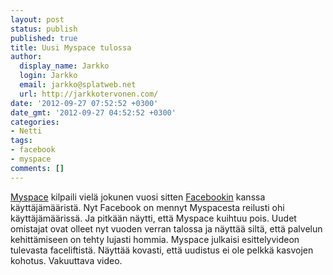 ```yaml
---
layout: post
status: publish
published: true
title: Uusi Myspace tulossa
author:
  display_name: Jarkko
  login: Jarkko
  email: jarkko@splatweb.net
  url: http://jarkkotervonen.com/
date: '2012-09-27 07:52:52 +0300'
date_gmt: '2012-09-27 04:52:52 +0300'
categories:
- Netti
tags:
- facebook
- myspace
comments: []
---
```

[Myspace](http://www.myspace.com/) kilpaili vielä jokunen vuosi sitten [Facebookin](http://www.facebook.com/) kanssa käyttäjämääristä. Nyt Facebook on mennyt Myspacesta reilusti ohi käyttäjämäärissä. Ja pitkään näytti, että Myspace kuihtuu pois. Uudet omistajat ovat olleet nyt vuoden verran talossa ja näyttää siltä, että palvelun kehittämiseen on tehty lujasti hommia. Myspace julkaisi esittelyvideon tulevasta faceliftistä. Näyttää kovasti, että uudistus ei ole pelkkä kasvojen kohotus. Vakuuttava video.
